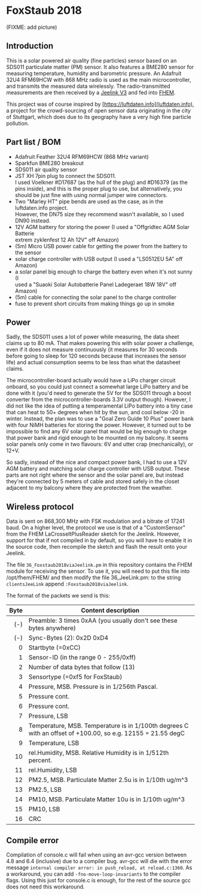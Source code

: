 
# FoxStaub 2018

(FIXME: add picture)


## Introduction

This is a solar powered air quality (fine particles) sensor based on an SDS011
particulate matter (PM) sensor. It also features a BME280 sensor for
measuring temperature, humidity and barometric pressure. An
Adafruit 32U4 RFM69HCW with 868 MHz radio is used as the main microcontroller,
and transmits the measured data wirelessly. The radio-transmitted measurements
are then received by a [Jeelink V3](https://jeelabs.net/projects/hardware/wiki/JeeLink)
and fed into [FHEM](https://fhem.de/).

This project was of course inspired by [https://luftdaten.info](luftdaten.info),
a project for the crowd-sourcing of open sensor data originating in the city of
Stuttgart, which does due to its geography have a very high fine particle
pollution.


## Part list / BOM

* Adafruit Feather 32U4 RFM69HCW (868 MHz variant)
* Sparkfun BME280 breakout
* SDS011 air quality sensor
* JST XH 7pin plug to connect the SDS011.  
  I used Voelkner #D17687 (as the hull of the plug) and #D16379 (as the pins
  inside), and this is the proper plug to use, but alternatively, you should be
  just fine with using normal jumper wire connectors.
* Two "Marley HT" pipe bends are used as the case, as in the luftdaten.info project.  
  However, the DN75 size they recommend wasn't available, so I used DN90 instead.
* 12V AGM battery for storing the power (I used a "Offgridtec AGM Solar Batterie  
  extrem zyklenfest 12 Ah 12V" off Amazon)
* (5m) Micro USB power cable for getting the power from the battery to the sensor
* solar charge controller with USB output (I used a "LS0512EU 5A" off Amazon)
* a solar panel big enough to charge the battery even when it's not sunny (I  
  used a "Suaoki Solar Autobatterie Panel Ladegeraet 18W 18V" off Amazon)
* (5m) cable for connecting the solar panel to the charge controller
* fuse to prevent short circuits from making things go up in smoke


## Power

Sadly, the SDS011 uses a lot of power while measuring, the data sheet claims
up to 80 mA. That makes powering this with solar power a challenge, even if it
does not measure continuously (it measures for 30 seconds before going to sleep
for 120 seconds because that increases the sensor life) and actual consumption
seems to be less than what the datasheet claims.

The microcontroller-board actually would have a LiPo charger circuit onboard,
so you could just connect a somewhat large LiPo battery and be done with it
(you'd need to generate the 5V for the SDS011 through a boost converter from
the microcontroller-boards 3.3V output though).
However, I did not like the idea of putting a temperamental LiPo battery into a
tiny case that can heat to 50+ degrees when hit by the sun, and cool below -20
in winter. Instead, the plan was to use a "Goal Zero Guide 10 Plus" power bank
with four NiMH batteries for storing the power. However, it turned out to be
impossible to find any 6V solar panel that would be big enough to charge that
power bank and rigid enough to be mounted on my balcony. It seems solar panels
only come in two flavours: 6V and utter crap (mechanically), or 12+V.

So sadly, instead of the nice and compact power bank,
I had to use a 12V AGM battery and matching solar charge controller with
USB output. These parts are not right where the sensor and the solar panel are,
but instead they're connected by 5 meters of cable and stored safely in the
closet adjacent to my balcony where they are protected from the weather.


## Wireless protocol

Data is sent on 868,300 MHz with FSK modulation and a bitrate of 17241 baud.
On a higher level, the protocol we use is that of a "CustomSensor" from the
FHEM LaCrosseItPlusReader sketch for the Jeelink. However, support for that
if not compiled in by default, so you will have to enable it in the source
code, then recompile the sketch and flash the result onto your Jeelink.

The file `36_Foxstaub2018viaJeelink.pm` in this repository contains the
FHEM module for receiving the sensor. To use it, you will need to put this
file into /opt/fhem/FHEM/ and then modify the file 36_JeeLink.pm: to the
string `clientsJeeLink` append `:Foxstaub2018viaJeelink`.

The format of the packets we send is this:

| Byte | Content description |
| ---: | --------------------|
| (-)  | Preamble: 3 times 0xAA (you usually don't see these bytes anywhere) |
| (-)  | Sync-Bytes (2): 0x2D 0xD4 |
|   0  | Startbyte (=0xCC) |
|   1  | Sensor-ID (in the range 0 - 255/0xff) |
|   2  | Number of data bytes that follow (13) |
|   3  | Sensortype (=0xf5 for FoxStaub) |
|   4  | Pressure, MSB.  Pressure is in 1/256th Pascal. |
|   5  | Pressure cont. |
|   6  | Pressure cont. |
|   7  | Pressure, LSB |
|   8  | Temperature, MSB.  Temperature is in 1/100th degrees C with an offset of +100.00, so e.g. 12155 = 21.55 degC |
|   9  | Temperature, LSB |
|  10  | rel.Humidity, MSB.  Relative Humidity is in 1/512th percent. |
|  11  | rel.Humidity, LSB |
|  12  | PM2.5, MSB.  Particulate Matter 2.5u is in 1/10th ug/m^3 |
|  13  | PM2.5, LSB |
|  14  | PM10, MSB.  Particulate Matter 10u is in 1/10th ug/m^3 |
|  15  | PM10, LSB |
|  16  | CRC |


## Compile error

Compilation of console.c will fail when using an avr-gcc version between
4.8 and 6.4 (inclusive) due to a compiler bug. avr-gcc will die with the
error message `internal compiler error: in push_reload, at reload.c:1360`.
As a workaround, you can add `-fno-move-loop-invariants` to the compiler
flags. Using this just for console.c is enough, for the rest of the source gcc
does not need this workaround.
